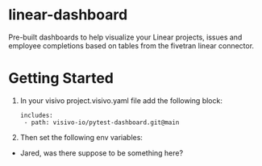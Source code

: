 # linear-dashboard
Pre-built dashboards to help visualize your Linear projects, issues and employee completions based on tables from the fivetran linear connector. 

# Getting Started 
1. In your visivo project.visivo.yaml file add the following block:
   ```
   includes:
    - path: visivo-io/pytest-dashboard.git@main
   ```
2. Then set the following env variables:

  - Jared, was there suppose to be something here? 

